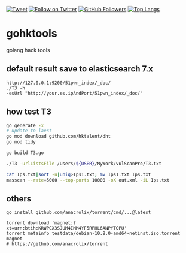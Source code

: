 [![Tweet](https://img.shields.io/twitter/url/http/Hktalent3135773.svg?style=social)](https://twitter.com/intent/follow?screen_name=Hktalent3135773) [![Follow on Twitter](https://img.shields.io/twitter/follow/Hktalent3135773.svg?style=social&label=Follow)](https://twitter.com/intent/follow?screen_name=Hktalent3135773) [![GitHub Followers](https://img.shields.io/github/followers/hktalent.svg?style=social&label=Follow)](https://github.com/hktalent/)
[![Top Langs](https://profile-counter.glitch.me/hktalent/count.svg)](https://51pwn.com)

# gohktools
golang hack tools

## default result save to elasticsearch 7.x
```
http://127.0.0.1:9200/51pwn_index/_doc/
./T3 -h
-esUrl "http://your.es.ipAndPort/51pwn_index/_doc/"

```

## how test T3
```bash
go generate -x
# update to laest
go mod download github.com/hktalent/dht
go mod tidy

go build T3.go

./T3 -urlListsFile /Users/${USER}/MyWork/vulScanPro/T3.txt

cat Ips.txt|sort -u|uniq>Ips1.txt; mv Ips1.txt Ips.txt
masscan --rate=5000 --top-ports 10000 -oX out.xml -iL Ips.txt

```

## others
```
go install github.com/anacrolix/torrent/cmd/...@latest

torrent download 'magnet:?xt=urn:btih:KRWPCX3SJUM4IMM4YF5RPHL6ANPYTQPU'
torrent metainfo testdata/debian-10.8.0-amd64-netinst.iso.torrent magnet
# https://github.com/anacrolix/torrent

```


<!--

import "github.com/olivere/elastic/v7"

elasticsearch7 "github.com/elastic/go-elasticsearch/v7"
-->
